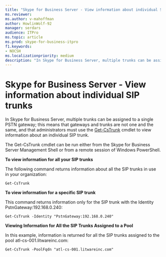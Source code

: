 ```yaml
---
title: "Skype for Business Server - View information about individual SIP trunks"
ms.reviewer: 
ms.author: v-mahoffman
author: HowlinWolf-92
manager: serdars
audience: ITPro
ms.topic: article
ms.prod: skype-for-business-itpro
f1.keywords:
- NOCSH
ms.localizationpriority: medium
description: "In Skype for Business Server, multiple trunks can be assigned to a single PSTN gateway. Gateways and trunks are not one and the same, and administrators must use the Get-CsTrunk cmdlet to view information about an individual SIP trunk."
---
```


# Skype for Business Server - View information about individual SIP trunks

In Skype for Business Server, multiple trunks can be assigned to a single PSTN gateway; this means that gateways and trunks are not one and the same, and that administrators must use the [Get-CsTrunk](/powershell/module/skype/Get-CsTrunk) cmdlet to view information about an individual SIP trunk.

The Get-CsTrunk cmdlet can be run either from the  Skype for Business Server Management Shell or from a remote session of Windows PowerShell.

**To view information for all your SIP trunks**

The following command returns information about all the SIP trunks in use in your organization:

`Get-CsTrunk`

**To view information for a specific SIP trunk**

This command returns information only for the SIP trunk with the Identity PstnGateway:192.168.0.240:

`Get-CsTrunk -Identity "PstnGateway:192.168.0.240"`

**Viewing Information for All the SIP Trunks Assigned to a Pool**

In this example, information is returned for all the SIP trunks assigned to the pool atl-cs-001.litwareinc.com:

`Get-CsTrunk -PoolFqdn "atl-cs-001.litwareinc.com"`
